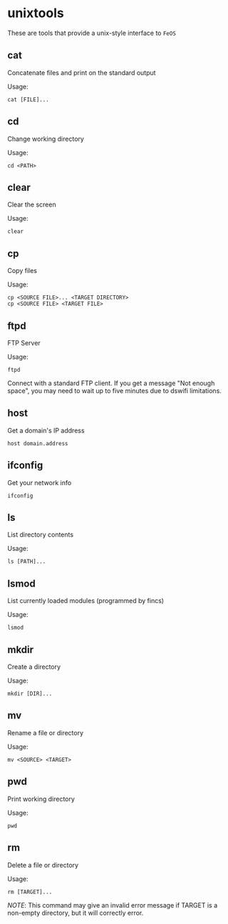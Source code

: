 unixtools
=========

These are tools that provide a unix-style interface to `FeOS`

cat
---

Concatenate files and print on the standard output

Usage:

    cat [FILE]...

cd
--

Change working directory

Usage:

    cd <PATH>

clear
-----

Clear the screen

Usage:

    clear

cp
--

Copy files

Usage:

    cp <SOURCE FILE>... <TARGET DIRECTORY>
    cp <SOURCE FILE> <TARGET FILE>

ftpd
----

FTP Server

Usage:

    ftpd

Connect with a standard FTP client. If you get a message "Not enough space", you may need to wait up to five minutes due to dswifi limitations.

host
----

Get a domain's IP address

	host domain.address

ifconfig
--------

Get your network info

	ifconfig

ls
--

List directory contents

Usage:

    ls [PATH]...

lsmod
-----

List currently loaded modules (programmed by fincs)

Usage:

	lsmod

mkdir
-----

Create a directory

Usage:

    mkdir [DIR]...

mv
--

Rename a file or directory

Usage:

    mv <SOURCE> <TARGET>

pwd
---

Print working directory

Usage:

    pwd

rm
--

Delete a file or directory

Usage:

    rm [TARGET]...

*NOTE*: This command may give an invalid error message if TARGET is a non-empty directory, but it will correctly error.

